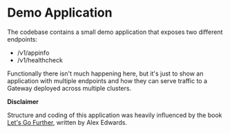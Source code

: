 # Demo Application

The codebase contains a small demo application that exposes two different endpoints:
- /v1/appinfo
- /v1/healthcheck

Functionally there isn't much happening here, but it's just to show an application with multiple endpoints and how they can serve traffic to a Gateway deployed across multiple clusters.

**Disclaimer**

Structure and coding of this application was heavily influenced by the book [Let's Go Further](https://lets-go-further.alexedwards.net/), written by Alex Edwards.